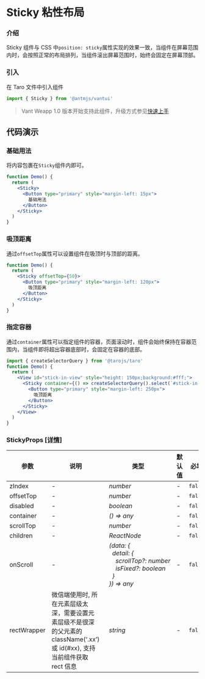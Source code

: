 # Sticky 粘性布局

### 介绍

Sticky 组件与 CSS 中`position: sticky`属性实现的效果一致，当组件在屏幕范围内时，会按照正常的布局排列，当组件滚出屏幕范围时，始终会固定在屏幕顶部。

### 引入

在 Taro 文件中引入组件

```js
import { Sticky } from '@antmjs/vantui'
```

> Vant Weapp 1.0 版本开始支持此组件，升级方式参见[快速上手](#/quickstart)

## 代码演示

### 基础用法

将内容包裹在`Sticky`组件内即可。

```jsx
function Demo() {
  return (
    <Sticky>
      <Button type="primary" style="margin-left: 15px">
        基础用法
      </Button>
    </Sticky>
  )
}
```

### 吸顶距离

通过`offsetTop`属性可以设置组件在吸顶时与顶部的距离。

```jsx
function Demo() {
  return (
    <Sticky offsetTop={50}>
      <Button type="primary" style="margin-left: 120px">
        吸顶距离
      </Button>
    </Sticky>
  )
}
```

### 指定容器

通过`container`属性可以指定组件的容器，页面滚动时，组件会始终保持在容器范围内，当组件即将超出容器底部时，会固定在容器的底部。

```jsx
import { createSelectorQuery } from '@tarojs/taro'
function Demo() {
  return (
    <View id="stick-in-view" style="height: 150px;background:#fff;">
      <Sticky container={() => createSelectorQuery().select(`#stick-in-view`)}>
        <Button type="primary" style="margin-left: 250px">
          吸顶距离
        </Button>
      </Sticky>
    </View>
  )
}
```

### StickyProps [[详情]](https://github.com/AntmJS/vantui/tree/main/packages/vantui/types/sticky.d.ts)

| 参数        | 说明                                                                                                                      | 类型                                                                                                                                                                                                                                                                         | 默认值 | 必填    |
| ----------- | ------------------------------------------------------------------------------------------------------------------------- | ---------------------------------------------------------------------------------------------------------------------------------------------------------------------------------------------------------------------------------------------------------------------------- | ------ | ------- |
| zIndex      | -                                                                                                                         | _&nbsp;&nbsp;number<br/>_                                                                                                                                                                                                                                                    | -      | `false` |
| offsetTop   | -                                                                                                                         | _&nbsp;&nbsp;number<br/>_                                                                                                                                                                                                                                                    | -      | `false` |
| disabled    | -                                                                                                                         | _&nbsp;&nbsp;boolean<br/>_                                                                                                                                                                                                                                                   | -      | `false` |
| container   | -                                                                                                                         | _&nbsp;&nbsp;()&nbsp;=>&nbsp;any<br/>_                                                                                                                                                                                                                                       | -      | `false` |
| scrollTop   | -                                                                                                                         | _&nbsp;&nbsp;number<br/>_                                                                                                                                                                                                                                                    | -      | `false` |
| children    | -                                                                                                                         | _&nbsp;&nbsp;ReactNode<br/>_                                                                                                                                                                                                                                                 | -      | `false` |
| onScroll    | -                                                                                                                         | _&nbsp;&nbsp;(data:&nbsp;{<br/>&nbsp;&nbsp;&nbsp;&nbsp;detail:&nbsp;{<br/>&nbsp;&nbsp;&nbsp;&nbsp;&nbsp;&nbsp;scrollTop?:&nbsp;number<br/>&nbsp;&nbsp;&nbsp;&nbsp;&nbsp;&nbsp;isFixed?:&nbsp;boolean<br/>&nbsp;&nbsp;&nbsp;&nbsp;}<br/>&nbsp;&nbsp;})&nbsp;=>&nbsp;any<br/>_ | -      | `false` |
| rectWrapper | 微信端使用时, 所在元素层级太深，需要设置元素层级不是很深的父元素的 className(‘.xx’)或 id(#xx), 支持当前组件获取 rect 信息 | _&nbsp;&nbsp;string<br/>_                                                                                                                                                                                                                                                    | -      | `false` |
